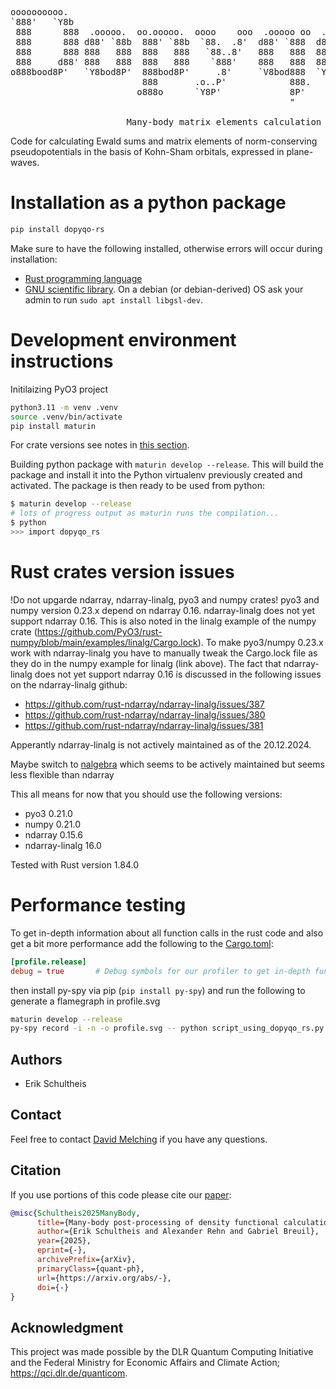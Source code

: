 <div style="text-align: center;">
<pre>
oooooooooo.                                                                                   
`888'   `Y8b                                                                                  
 888      888  .ooooo.  oo.ooooo.  oooo    ooo  .ooooo oo  .ooooo.          oooo d8b  .oooo.o 
 888      888 d88' `88b  888' `88b  `88.  .8'  d88' `888  d88' `88b         `888""8P d88(  "8 
 888      888 888   888  888   888   `88..8'   888   888  888   888 8888888  888     `"Y88b.  
 888     d88' 888   888  888   888    `888'    888   888  888   888          888     o.  )88b 
o888bood8P'   `Y8bod8P'  888bod8P'     .8'     `V8bod888  `Y8bod8P'         d888b    8""888P' 
                         888       .o..P'            888.                                     
                        o888o      `Y8P'             8P'                                      
                                                     "                                        
&nbsp;
                      Many-body matrix elements calculation using Rust
</pre>
</div>

Code for calculating Ewald sums and matrix elements of norm-conserving pseudopotentials in the basis of Kohn-Sham orbitals, expressed in plane-waves.

# Installation as a python package
```bash
pip install dopyqo-rs
```

Make sure to have the following installed, otherwise errors will occur during installation:
- [Rust programming language](https://rustup.rs/)
- [GNU scientific library](https://www.gnu.org/software/gsl/). On a debian (or debian-derived) OS ask your admin to run `sudo apt install libgsl-dev`.



# Development environment instructions
Initilaizing PyO3 project
```bash
python3.11 -m venv .venv
source .venv/bin/activate
pip install maturin
```

For crate versions see notes in [this section](#rust-crates-version-issues).

Building python package with `maturin develop --release`. This will build the package and install it into the Python virtualenv previously created and activated. The package is then ready to be used from python:
```bash
$ maturin develop --release
# lots of progress output as maturin runs the compilation...
$ python
>>> import dopyqo_rs
```

# Rust crates version issues
!Do not upgarde ndarray, ndarray-linalg, pyo3 and numpy crates!
pyo3 and numpy version 0.23.x depend on ndarray 0.16. ndarray-linalg does not yet support ndarray 0.16. This is also noted in the linalg example of the numpy crate (https://github.com/PyO3/rust-numpy/blob/main/examples/linalg/Cargo.lock).
To make pyo3/numpy 0.23.x work with ndarray-linalg you have to manually tweak the Cargo.lock file as they do in the numpy example for linalg (link above).
The fact that ndarray-linalg does not yet support ndarray 0.16 is discussed in the following issues on the ndarray-linalg github:
- https://github.com/rust-ndarray/ndarray-linalg/issues/387
- https://github.com/rust-ndarray/ndarray-linalg/issues/380
- https://github.com/rust-ndarray/ndarray-linalg/issues/381

Apperantly ndarray-linalg is not actively maintained as of the 20.12.2024.

Maybe switch to [nalgebra](https://github.com/dimforge/nalgebra) which seems to be actively maintained but seems less flexible than ndarray

This all means for now that you should use the following versions:
- pyo3 0.21.0
- numpy 0.21.0
- ndarray 0.15.6
- ndarray-linalg 16.0

Tested with Rust version 1.84.0

# Performance testing
To get in-depth information about all function calls in the rust code and also get a bit more performance add the following to the [Cargo.toml](./Cargo.toml):
```toml
[profile.release]
debug = true       # Debug symbols for our profiler to get in-depth function call information.
```
then install py-spy via pip (`pip install py-spy`) and run the following to generate a flamegraph in profile.svg
```bash
maturin develop --release
py-spy record -i -n -o profile.svg -- python script_using_dopyqo_rs.py 
```

## Authors
- Erik Schultheis

## Contact
Feel free to contact [David Melching](mailto:David.Melching@dlr.de) if you have any questions.

## Citation
If you use portions of this code please cite our [paper](https://arxiv.org/abs/-):
```bibtex
@misc{Schultheis2025ManyBody,
      title={Many-body post-processing of density functional calculations using the variational quantum eigensolver for Bader charge analysis}, 
      author={Erik Schultheis and Alexander Rehn and Gabriel Breuil},
      year={2025},
      eprint={-},
      archivePrefix={arXiv},
      primaryClass={quant-ph},
      url={https://arxiv.org/abs/-}, 
      doi={-}
}
```

## Acknowledgment
This project was made possible by the DLR Quantum Computing Initiative and the Federal Ministry for Economic Affairs and Climate Action; https://qci.dlr.de/quanticom.